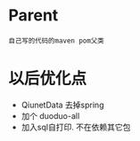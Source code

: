 # Parent
    自己写的代码的maven pom父类
    
    
# 以后优化点
 * QiunetData 去掉spring
 * 加个 duoduo-all
 * 加入sql自打印. 不在依赖其它包
 
